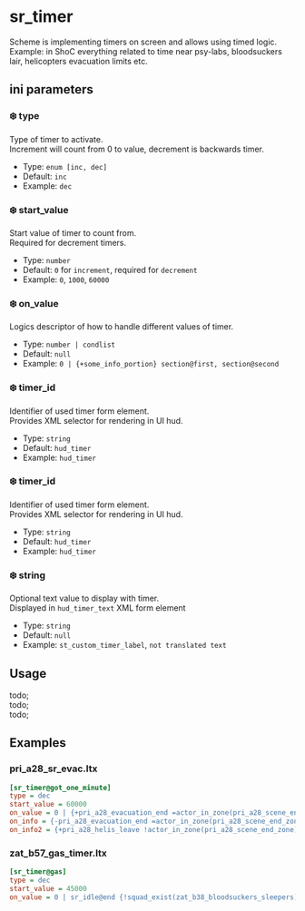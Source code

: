 # sr_timer

Scheme is implementing timers on screen and allows using timed logic. <br/>
Example: in ShoC everything related to time near psy-labs, bloodsuckers lair, helicopters evacuation limits etc.

## ini parameters

### ❄️ type

Type of timer to activate. <br/>
Increment will count from 0 to value, decrement is backwards timer.

- Type: `enum [inc, dec]`
- Default: `inc`
- Example: `dec`

### ❄️ start_value

Start value of timer to count from. <br/>
Required for decrement timers.

- Type: `number`
- Default: `0` for `increment`, required for `decrement`
- Example: `0`, `1000`, `60000`

### ❄️ on_value

Logics descriptor of how to handle different values of timer.

- Type: `number | condlist`
- Default: `null`
- Example: `0 | {+some_info_portion} section@first, section@second`

### ❄️ timer_id

Identifier of used timer form element. <br/>
Provides XML selector for rendering in UI hud.

- Type: `string`
- Default: `hud_timer`
- Example: `hud_timer`

### ❄️ timer_id

Identifier of used timer form element. <br/>
Provides XML selector for rendering in UI hud.

- Type: `string`
- Default: `hud_timer`
- Example: `hud_timer`

### ❄️ string

Optional text value to display with timer. <br/>
Displayed in `hud_timer_text` XML form element

- Type: `string`
- Default: `null`
- Example: `st_custom_timer_label`, `not translated text`

## Usage

todo; <br/>
todo; <br/>
todo; <br/>

## Examples

### pri_a28_sr_evac.ltx
```ini
[sr_timer@got_one_minute]
type = dec
start_value = 60000
on_value = 0 | {+pri_a28_evacuation_end =actor_in_zone(pri_a28_scene_end_zone)} sr_idle@cut_1_save, %+pri_a28_helis_leave%
on_info = {-pri_a28_evacuation_end =actor_in_zone(pri_a28_scene_end_zone)} %+pri_a28_evacuation_end =scenario_autosave(st_save_pri_a28_evacuation_end)%
on_info2 = {+pri_a28_helis_leave !actor_in_zone(pri_a28_scene_end_zone)} sr_idle@cut_2_save
```

### zat_b57_gas_timer.ltx

```ini
[sr_timer@gas]
type = dec
start_value = 45000
on_value = 0 | sr_idle@end {!squad_exist(zat_b38_bloodsuckers_sleepers)} %+zat_b57_gas_running_stop +zat_b57_den_of_the_bloodsucker_tell_stalkers_about_destroy_lair_give%
```
